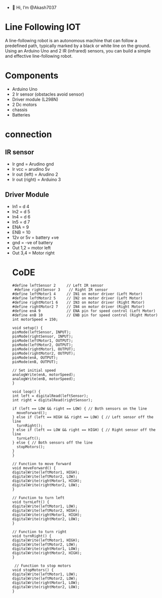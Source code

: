 - 👋 Hi, I’m @Akash7037
# Line Following IOT 
A line-following robot is an autonomous machine that can follow a predefined path, typically marked by a black or white line on the ground. Using an Arduino Uno and 2 IR (infrared) sensors, you can build a simple and effective line-following robot.
# Components 
- Arduino Uno
- 2 Ir sensor (obstacles avoid sensor)
- Driver module (L298N)
- 2 Dc motors
- chassis
- Batteries
# connection 
## IR sensor 
- Ir gnd = Arudino gnd
- Ir vcc = arudino 5v
- Ir out (left) = Arudino 2
- Ir out (right) = Arduino 3
## Driver Module 
- In1 = d 4
- In2 = d 5
- In4 = d 6
- In5 = d 7
- ENA = 9
- ENB = 10
- 12v or 5v = battery +ve
- gnd = -ve of battery
- Out 1,2 = motor left
- Out 3,4 = Motor right
  # CoDE
  ```
  #define leftSensor 2     // Left IR sensor
   #define rightSensor 3    // Right IR sensor
  #define leftMotor1 4     // IN1 on motor driver (Left Motor)
  #define leftMotor2 5     // IN2 on motor driver (Left Motor)
  #define rightMotor1 6    // IN3 on motor driver (Right Motor)
  #define rightMotor2 7    // IN4 on motor driver (Right Motor)
  #define enA 9            // ENA pin for speed control (Left Motor)
  #define enB 10           // ENB pin for speed control (Right Motor)
  int motorSpeed = 150;

  void setup() {
  pinMode(leftSensor, INPUT);
  pinMode(rightSensor, INPUT);
  pinMode(leftMotor1, OUTPUT);
  pinMode(leftMotor2, OUTPUT);
  pinMode(rightMotor1, OUTPUT);
  pinMode(rightMotor2, OUTPUT);
  pinMode(enA, OUTPUT);
  pinMode(enB, OUTPUT);

  // Set initial speed
  analogWrite(enA, motorSpeed);
  analogWrite(enB, motorSpeed);
  }

  void loop() {
  int left = digitalRead(leftSensor);
  int right = digitalRead(rightSensor);

  if (left == LOW && right == LOW) { // Both sensors on the line
    moveForward();
  } else if (left == HIGH && right == LOW) { // Left sensor off the line
    turnRight();
  } else if (left == LOW && right == HIGH) { // Right sensor off the line
    turnLeft();
  } else { // Both sensors off the line
    stopMotors();
  }
  }

  // Function to move forward
  void moveForward() {
  digitalWrite(leftMotor1, HIGH);
  digitalWrite(leftMotor2, LOW);
  digitalWrite(rightMotor1, HIGH);
  digitalWrite(rightMotor2, LOW);
  }

  // Function to turn left
  void turnLeft() {
  digitalWrite(leftMotor1, LOW);
  digitalWrite(leftMotor2, HIGH);
  digitalWrite(rightMotor1, HIGH);
  digitalWrite(rightMotor2, LOW);
  }

  // Function to turn right
  void turnRight() {
  digitalWrite(leftMotor1, HIGH);
  digitalWrite(leftMotor2, LOW);
  digitalWrite(rightMotor1, LOW);
  digitalWrite(rightMotor2, HIGH);
  }

   // Function to stop motors
  void stopMotors() {
  digitalWrite(leftMotor1, LOW);
  digitalWrite(leftMotor2, LOW);
  digitalWrite(rightMotor1, LOW);
  digitalWrite(rightMotor2, LOW);
  }
  
<!---
Akash7037/Akash7037 is a ✨ special ✨ repository because its `README.md` (this file) appears on your GitHub profile.
You can click the Preview link to take a look at your changes.
--->
